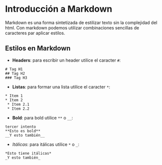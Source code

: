 ﻿# Introducción a Markdown
Markdown es una forma sintetizada de estilizar texto sin la complejidad
del html. Con markdown podemos utilizar combinaciones sencillas de
caracteres par aplicar estilos.

## Estilos en Markdown
* __Headers__: para escribir un header utilice el caracter `#`:

```
# Tag H1
## Tag H2
### Tag H3
```

* __Listas__: para formar una lista utilice el caracter `*`:

```
* Item 1
* Item 2
 * Item 2.1
 * Item 2.2
```

* __Bold__: para bold utilice `**` o `__`:

```
tercer intento
**Esto es bold**
__Y esto también__
```

* _Itálicas_: para itálicas utilice `*` o `_`:

```
*Esto tiene itálicas*
_Y esto también_
```

